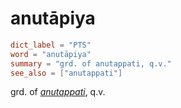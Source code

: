 # anutāpiya

``` toml
dict_label = "PTS"
word = "anutāpiya"
summary = "grd. of anutappati, q.v."
see_also = ["anutappati"]
```

grd. of *[anutappati](anutappati.md)*, q.v.

